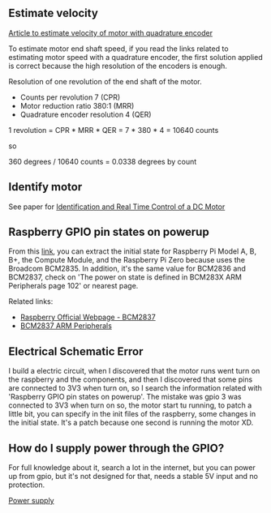## Estimate velocity

[Article to estimate velocity of motor with quadrature encoder](https://www.embeddedrelated.com/showarticle/158.php)

To estimate motor end shaft speed, if you read the links related to estimating motor speed with a quadrature encoder, the first solution applied is correct because the high resolution of the encoders is enough.

Resolution of one revolution of the end shaft of the motor.

- Counts per revolution 7 (CPR)
- Motor reduction ratio 380:1 (MRR)
- Quadrature encoder resolution 4 (QER)

1 revolution = CPR * MRR * QER = 7 * 380 * 4 = 
10640 counts

so 

360 degrees / 10640 counts = 0.0338 degrees by count

## Identify motor

See paper for [Identification and Real Time Control of a DC Motor](Documents/Motor/Identification_and_Real_Time_Control_of_a_DC_Motor.pdf)

## Raspberry GPIO pin states on powerup

From this [link](https://raspberrypi.stackexchange.com/questions/51479/gpio-pin-states-on-powerup?answertab=active#tab-top), you can extract the initial state for Raspberry Pi Model A, B, B+, the Compute Module, and the Raspberry Pi Zero because uses the Broadcom BCM2835. In addition, it's the same value for BCM2836 and BCM2837, check on 'The power on state is defined in BCM283X ARM Peripherals page 102' or nearest page.

Related links:
- [Raspberry Official Webpage - BCM2837](https://www.raspberrypi.org/documentation/hardware/raspberrypi/bcm2837/README.md)
- [BCM2837 ARM Peripherals](Documents/Raspberry/BCM2837-ARM-Peripherals.pdf)

## Electrical Schematic Error

I build a electric circuit, when I discovered that the motor runs went turn on the raspberry and the components, and then I discovered that some pins are connected to 3V3 when turn on, so I search the information related with 'Raspberry GPIO pin states on powerup'. The mistake was gpio 3 was connected to 3V3 when turn on so, the motor start tu running, to patch a little bit, you can specify in the init files of the raspberry, some changes in the initial state. It's a patch because one second is running the motor XD.

## How do I supply power through the GPIO?

For full knowledge about it, search a lot in the internet, but you can power up from gpio, but it's not designed for that, needs a stable 5V input and no protection.

[Power supply](https://magpi.raspberrypi.org/articles/power-supply)






